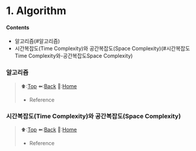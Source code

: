# 1. Algorithm

#### Contents
- 알고리즘(#알고리즘)
- 시간복잡도(Time Complexity)와 공간복잡도(Space Complexity)(#시간복잡도Time Complexity와-공간복잡도Space Complexity)


### 알고리즘

> ⬆️:[Top](#1-Algorithm)
> ⬅️:[Back](https://github.com/Minho979/CS_Study/blob/main/README.md#2-Algorithm)
> 💁:[Home](https://github.com/Minho979/CS_Study/blob/main/README.md)
> - Reference

### 시간복잡도(Time Complexity)와 공간복잡도(Space Complexity)

> ⬆️:[Top](#1-Algorithm)
> ⬅️:[Back](https://github.com/Minho979/CS_Study/blob/main/README.md#2-Algorithm)
> 💁:[Home](https://github.com/Minho979/CS_Study/blob/main/README.md)
> - Reference
